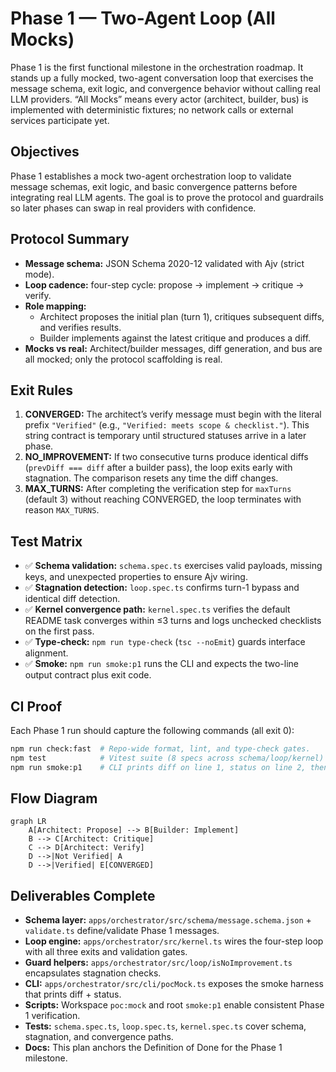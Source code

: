 # Phase 1 — Two-Agent Loop (All Mocks)

Phase 1 is the first functional milestone in the orchestration roadmap. It stands up a fully mocked, two-agent conversation loop that exercises the message schema, exit logic, and convergence behavior without calling real LLM providers. “All Mocks” means every actor (architect, builder, bus) is implemented with deterministic fixtures; no network calls or external services participate yet.

## Objectives
Phase 1 establishes a mock two-agent orchestration loop to validate message schemas, exit logic, and basic convergence patterns before integrating real LLM agents. The goal is to prove the protocol and guardrails so later phases can swap in real providers with confidence.

## Protocol Summary
- **Message schema:** JSON Schema 2020-12 validated with Ajv (strict mode).
- **Loop cadence:** four-step cycle: propose → implement → critique → verify.
- **Role mapping:**  
  - Architect proposes the initial plan (turn 1), critiques subsequent diffs, and verifies results.  
  - Builder implements against the latest critique and produces a diff.  
- **Mocks vs real:** Architect/builder messages, diff generation, and bus are all mocked; only the protocol scaffolding is real.

## Exit Rules
1. **CONVERGED:** The architect’s verify message must begin with the literal prefix `"Verified"` (e.g., `"Verified: meets scope & checklist."`). This string contract is temporary until structured statuses arrive in a later phase.  
2. **NO_IMPROVEMENT:** If two consecutive turns produce identical diffs (`prevDiff === diff` after a builder pass), the loop exits early with stagnation. The comparison resets any time the diff changes.  
3. **MAX_TURNS:** After completing the verification step for `maxTurns` (default 3) without reaching CONVERGED, the loop terminates with reason `MAX_TURNS`.

## Test Matrix
- ✅ **Schema validation:** `schema.spec.ts` exercises valid payloads, missing keys, and unexpected properties to ensure Ajv wiring.  
- ✅ **Stagnation detection:** `loop.spec.ts` confirms turn-1 bypass and identical diff detection.  
- ✅ **Kernel convergence path:** `kernel.spec.ts` verifies the default README task converges within ≤3 turns and logs unchecked checklists on the first pass.  
- ✅ **Type-check:** `npm run type-check` (`tsc --noEmit`) guards interface alignment.  
- ✅ **Smoke:** `npm run smoke:p1` runs the CLI and expects the two-line output contract plus exit code.

## CI Proof
Each Phase 1 run should capture the following commands (all exit 0):
```bash
npm run check:fast  # Repo-wide format, lint, and type-check gates.
npm test            # Vitest suite (8 specs across schema/loop/kernel) passes.
npm run smoke:p1    # CLI prints diff on line 1, status on line 2, then exits.
```

## Flow Diagram
```mermaid
graph LR
    A[Architect: Propose] --> B[Builder: Implement]
    B --> C[Architect: Critique]
    C --> D[Architect: Verify]
    D -->|Not Verified| A
    D -->|Verified| E[CONVERGED]
```

## Deliverables Complete
- **Schema layer:** `apps/orchestrator/src/schema/message.schema.json` + `validate.ts` define/validate Phase 1 messages.  
- **Loop engine:** `apps/orchestrator/src/kernel.ts` wires the four-step loop with all three exits and validation gates.  
- **Guard helpers:** `apps/orchestrator/src/loop/isNoImprovement.ts` encapsulates stagnation checks.  
- **CLI:** `apps/orchestrator/src/cli/pocMock.ts` exposes the smoke harness that prints diff + status.  
- **Scripts:** Workspace `poc:mock` and root `smoke:p1` enable consistent Phase 1 verification.  
- **Tests:** `schema.spec.ts`, `loop.spec.ts`, `kernel.spec.ts` cover schema, stagnation, and convergence paths.  
- **Docs:** This plan anchors the Definition of Done for the Phase 1 milestone.
